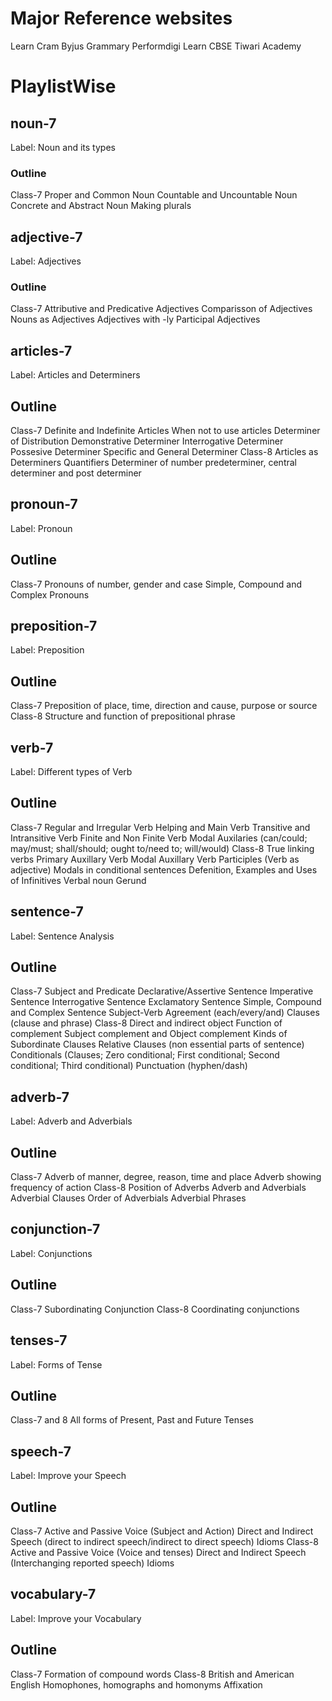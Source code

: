# Major Reference websites

Learn Cram
Byjus 
Grammary 
Performdigi 
Learn CBSE 
Tiwari Academy

# PlaylistWise

## noun-7
Label: Noun and its types
### Outline
Class-7 
Proper and Common Noun 
Countable and Uncountable Noun 
Concrete and Abstract Noun 
Making plurals

<links>

## adjective-7
Label: Adjectives
### Outline
Class-7 
Attributive and Predicative Adjectives 
Comparisson of Adjectives 
Nouns as Adjectives 
Adjectives with -ly 
Participal Adjectives

<links>

## articles-7
Label: Articles and Determiners
## Outline
Class-7 
Definite and Indefinite Articles 
When not to use articles 
Determiner of Distribution 
Demonstrative Determiner 
Interrogative Determiner 
Possesive Determiner 
Specific and General Determiner 
Class-8 
Articles as Determiners
Quantifiers 
Determiner of number 
predeterminer, central determiner and post determiner

## pronoun-7
Label: Pronoun
## Outline
Class-7
Pronouns of number, gender and case 
Simple, Compound and Complex Pronouns

## preposition-7
Label: Preposition
## Outline
Class-7 
Preposition of place, time, direction and cause, purpose or source
Class-8 
Structure and function of prepositional phrase

## verb-7
Label: Different types of Verb
## Outline
Class-7 
Regular and Irregular Verb 
Helping and Main Verb 
Transitive and
Intransitive Verb 
Finite and Non Finite Verb 
Modal Auxilaries (can/could; may/must; shall/should; ought to/need to; will/would) Class-8 
True linking verbs
Primary Auxillary Verb
Modal Auxillary Verb 
Participles (Verb as adjective)
Modals in conditional sentences 
Defenition, Examples and Uses of Infinitives
Verbal noun Gerund

## sentence-7
Label: Sentence Analysis
## Outline
Class-7 
Subject and Predicate 
Declarative/Assertive Sentence 
Imperative Sentence
Interrogative Sentence 
Exclamatory Sentence 
Simple, Compound and Complex
Sentence Subject-Verb Agreement (each/every/and) 
Clauses (clause and phrase)
Class-8 
Direct and indirect object 
Function of complement 
Subject complement and Object complement 
Kinds of Subordinate Clauses 
Relative Clauses (non essential parts of sentence) 
Conditionals (Clauses; Zero conditional; First conditional; Second conditional; Third conditional) 
Punctuation (hyphen/dash)

## adverb-7
Label: Adverb and Adverbials
## Outline
Class-7 
Adverb of manner, degree, reason, time and place 
Adverb showing frequency of action
Class-8 
Position of Adverbs 
Adverb and Adverbials 
Adverbial
Clauses 
Order of Adverbials 
Adverbial Phrases

## conjunction-7
Label: Conjunctions
## Outline
Class-7 
Subordinating Conjunction 
Class-8 
Coordinating conjunctions

## tenses-7
Label: Forms of Tense
## Outline
Class-7 and 8 
All forms of Present, Past and Future Tenses

## speech-7
Label: Improve your Speech
## Outline
Class-7 
Active and Passive Voice (Subject and Action) 
Direct and Indirect Speech (direct to indirect speech/indirect to direct speech) 
Idioms 
Class-8 
Active and Passive Voice (Voice and tenses) 
Direct and Indirect Speech (Interchanging reported speech) 
Idioms

## vocabulary-7
Label: Improve your Vocabulary
## Outline
Class-7 
Formation of compound words 
Class-8 
British and American English
Homophones, homographs and homonyms 
Affixation
